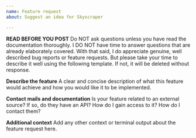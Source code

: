 ```yaml
---
name: Feature request
about: Suggest an idea for Skyscraper

---
```


**READ BEFORE YOU POST**
Do NOT ask questions unless you have read the documentation thoroughly. I DO NOT have time to answer questions that are already elaborately covered. With that said, I do appreciate genuine, well described bug reports or feature requests. But please take your time to describe it well using the following template. If not, it will be deleted without response.

**Describe the feature**
A clear and concise description of what this feature would achieve and how you would like it to be implemented.

**Contact mails and documentation**
Is your feature related to an external source? If so, do they have an API? How do I gain access to it? How do I contact them?

**Additional context**
Add any other context or terminal output about the feature request here.
